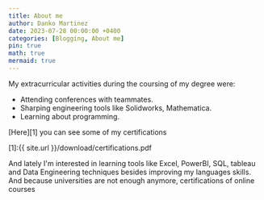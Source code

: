 ```yaml
---
title: About me
author: Danko Martinez
date: 2023-07-28 00:00:00 +0400
categories: [Blogging, About me]
pin: true
math: true
mermaid: true
---
```


My extracurricular activities during the coursing of my degree were:
- Attending conferences with teammates.
- Sharping engineering tools like Solidworks, Mathematica. 
- Learning about programming.

[Here][1] you can see some of my certifications 

[1]:{{ site.url }}/download/certifications.pdf

And lately I'm interested in learning tools like Excel, PowerBI, SQL, tableau and Data Engineering techniques besides improving my languages skills. And because universities are not enough anymore, certifications of online courses

